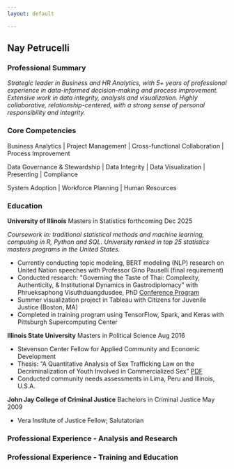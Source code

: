 ```yaml
---
layout: default

---
```



## Nay Petrucelli

### Professional Summary
*Strategic leader in Business and HR Analytics, with 5+ years of professional experience in data-informed decision-making and process improvement. Extensive work in data integrity, analysis and visualization. Highly collaborative, relationship-centered, with a strong sense of personal responsibility and integrity.*

### Core Competencies

<p> Business Analytics  |  Project Management  |  Cross-functional Collaboration  |  Process Improvement </p>
<p> Data Governance & Stewardship  |  Data Integrity  |  Data Visualization  |  Presenting  |  Compliance </p>
<p>System Adoption |  Workforce Planning  |  Human Resources</p>

### Education

**University of Illinois** Masters in Statistics forthcoming Dec 2025 <br />

*Coursework in: traditional statistical methods and machine learning, computing in R, Python and SQL. University ranked in top 25 statistics masters programs in the United States.*

- Currently conducting topic modeling, BERT modeling (NLP) research on United Nation speeches with Professor Gino Pauselli (final requirement)
- Conducted research: "Governing the Taste of Thai: Complexity, Authenticity, & Institutional Dynamics in Gastrodiplomacy” with Phrueksaphong Visuthduangdusdee, PhD [Conference Program](https://www.ohio.edu/cas/international-studies/about/special-initiatives/council-thai-studies)
- Summer visualization project in Tableau with Citizens for Juvenile Justice (Boston, MA)
- Completed in training program using TensorFlow, Spark, and Keras with Pittsburgh Supercomputing Center

**Illinois State University** Masters in Political Science Aug 2016
- Stevenson Center Fellow for Applied Community and Economic Development
- Thesis: “A Quantitative Analysis of Sex Trafficking Law on the Decriminalization of Youth Involved in Commercialized Sex” [PDF](http://ir.library.illinoisstate.edu/etd/593)
- Conducted community needs assessments in Lima, Peru and Illinois, U.S.A.

**John Jay College of Criminal Justice** Bachelors in Criminal Justice May 2009
- Vera Institute of Justice Fellow; Salutatorian

### Professional Experience - Analysis and Research


### Professional Experience - Training and Education

